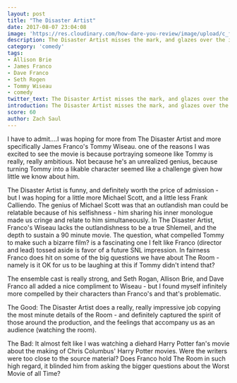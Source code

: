```yaml
---
layout: post
title: "The Disaster Artist"
date: 2017-08-07 23:04:08
image: 'https://res.cloudinary.com/how-dare-you-review/image/upload/c_fill,h_399,w_760/v1528917996/the-disaster-artist-james-franco-dave-franco.jpg'
description: The Disaster Artist misses the mark, and glazes over the interesting questions we have for The Room.  
category: 'comedy'
tags:
- Allison Brie
- James Franco
- Dave Franco
- Seth Rogen
- Tommy Wiseau
- comedy
twitter_text: The Disaster Artist misses the mark, and glazes over the interesting questions we have for The Room.
introduction: The Disaster Artist misses the mark, and glazes over the interesting questions we have for The Room.
score: 60
author: Zach Saul
---
```


I have to admit....I was hoping for more from The Disaster Artist and more specifically James Franco's Tommy Wiseau. one of the reasons I was excited to see the movie is because portraying someone like Tommy is really, really ambitious. Not because he's an unrealized genius, because turning Tommy into a likable character seemed like a challenge given how little we know about him.

The Disaster Artist is funny, and definitely worth the price of admission - but I was hoping for a little more Michael Scott, and a little less Frank Calliendo. The genius of Michael Scott was that an outlandish man could be relatable because of his selfishness - him sharing his inner monologue made us cringe and relate to him simultaneously. In The Disaster Artist, Franco's Wiseau lacks the outlandishness to be a true Shlemeil, and the depth to sustain a 90 minute movie. The question, what compelled Tommy to make such a bizarre film? is a fascinating one I felt like Franco (director and lead) tossed aside is favor of a future SNL impression.  In fairness Franco does hit on some of the big questions we have about The Room - namely is it OK for us to be laughing at this if Tommy didn't intend that?

The ensemble cast is really strong, and Seth Rogan, Allison Brie, and Dave Franco all added a nice compliment to Wiseau - but I found myself infinitely more compelled by their characters than Franco's and that's problematic.

The Good: The Disaster Artist does a really, really impressive job copying the most minute details of the Room - and definitely captured the spirit of those around the production, and the feelings that accompany us as an audience (watching the room).

The Bad: It almost felt like I was watching a diehard Harry Potter fan's movie about the making of Chris Columbus' Harry Potter movies. Were the writers were too close to the source material? Does Franco hold The Room in such high regard, it blinded him from asking the bigger questions about the Worst Movie of all Time?
